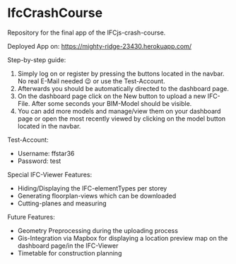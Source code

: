 # IfcCrashCourse
Repository for the final app of the IFCjs-crash-course.

Deployed App on:
https://mighty-ridge-23430.herokuapp.com/

Step-by-step guide:
1. Simply log on or register by pressing the buttons located in the navbar. No real E-Mail needed 😉 or use the Test-Account.
2. Afterwards you should be automatically directed to the dashboard page.
3. On the dashboard page click on the New button to upload a new IFC-File. After some seconds your BIM-Model should be visible.
4. You can add more models and manage/view them on your dashboard page or open the most recently viewed by clicking on the model button located in the navbar.  

Test-Account:
- Username: ffstar36	
- Password: test

Special IFC-Viewer Features: 
- Hiding/Displaying the IFC-elementTypes per storey 
- Generating floorplan-views which can be downloaded
- Cutting-planes and measuring   

Future Features:
- Geometry Preprocessing during the uploading process
- Gis-Integration via Mapbox for displaying a location preview map on the dashboard page/in the IFC-Viewer 
- Timetable for construction planning

